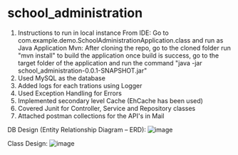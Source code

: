# school_administration
1. Instructions to run in local instance
	From IDE: 
      Go to com.example.demo.SchoolAdministrationApplication.class and run as Java Application
  Mvn: 
      After cloning the repo, go to the cloned folder 
      run "mvn install" to build the application 
      once build is success, go to the target folder of the application and run the command "java -jar school_administration-0.0.1-SNAPSHOT.jar"
2. Used MySQL as the database
3. Added logs for each trations using Logger
4. Used Exception Handling for Errors
5. Implemented secondary level Cache (EhCache has been used)
6. Covered Junit for Controller, Service and Repository classes
7. Attached postman collections for the API's in Mail


DB Design (Entity Relationship Diagram – ERD):
![image](https://user-images.githubusercontent.com/68632132/204479460-252a578d-2953-4afa-9fe1-124450a1077d.png)

Class Design:
![image](https://user-images.githubusercontent.com/68632132/204479486-011e177a-534f-4a14-938e-93943bfbcb8e.png)
